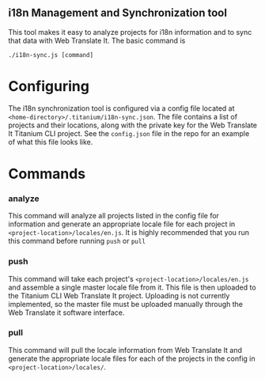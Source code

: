 i18n Management and Synchronization tool
----------------------------------------

This tool makes it easy to analyze projects for i18n information and to sync that data with Web Translate It. The basic
command is
```
./i18n-sync.js [command]
```

# Configuring
The i18n synchronization tool is configured via a config file located at ```<home-directory>/.titanium/i18n-sync.json```.
The file contains a list of projects and their locations, along with the private key for the Web Translate It Titanium CLI
project. See the ```config.json``` file in the repo for an example of what this file looks like.

# Commands

### analyze
This command will analyze all projects listed in the config file for information and generate an appropriate locale file
for each project in ```<project-location>/locales/en.js```. It is highly recommended that you run this command before
running ```push``` or ```pull```

### push
This command will take each project's ```<project-location>/locales/en.js``` and assemble a single master locale file
from it. This file is then uploaded to the Titanium CLI Web Translate It project. Uploading is not currently implemented,
so the master file must be uploaded manually through the Web Translate it software interface.

### pull
This command will pull the locale information from Web Translate It and generate the appropriate locale files for each of
the projects in the config in ```<project-location>/locales/```.